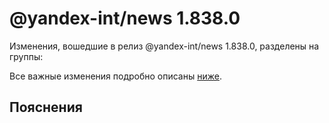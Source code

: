 # @yandex-int/news 1.838.0

<!-- ЧЕЛОВЕЧЕСКОЕ ВСТУПЛЕНИЕ -->

Изменения, вошедшие в релиз @yandex-int/news 1.838.0, разделены на группы:

Все важные изменения подробно описаны [ниже](#Пояснения).

## Пояснения

